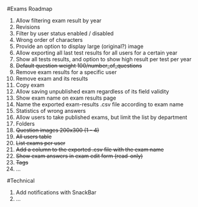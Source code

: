 #Exams Roadmap

1. Allow filtering exam result by year
1. Revisions
1. Filter by user status enabled / disabled
1. Wrong order of characters
1. Provide an option to display large (original?) image
1. Allow exporting all last test results for all users for a certain year
1. Show all tests results, and option to show high result per test per year
1. ~~Default question weight 100/number_of_questions~~
1. Remove exam results for a specific user
1. Remove exam and its results
1. Copy exam
1. Allow saving unpublished exam regardless of its field validity
1. Show exam name on exam results page
1. Name the exported exam-results .csv file according to exam name
1. Statistics of wrong answers
1. Allow users to take published exams, but limit the list by department
1. Folders
1. ~~Question images 200x300 (1 - 4)~~
1. ~~All users table~~
1. ~~List exams per user~~
1. ~~Add a column to the exported .csv file with the exam name~~
1. ~~Show exam answers in exam edit form (read-only)~~
1. ~~Tags~~
1. ...

#Technical

1. Add notifications with SnackBar
1. ...
